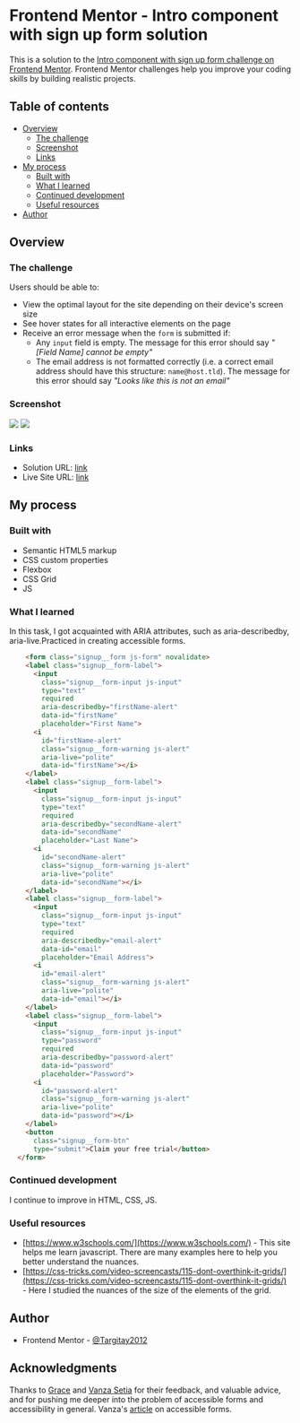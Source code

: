 # Frontend Mentor - Intro component with sign up form solution

This is a solution to the [Intro component with sign up form challenge on Frontend Mentor](https://www.frontendmentor.io/challenges/intro-component-with-signup-form-5cf91bd49edda32581d28fd1). Frontend Mentor challenges help you improve your coding skills by building realistic projects. 

## Table of contents

- [Overview](#overview)
  - [The challenge](#the-challenge)
  - [Screenshot](#screenshot)
  - [Links](#links)
- [My process](#my-process)
  - [Built with](#built-with)
  - [What I learned](#what-i-learned)
  - [Continued development](#continued-development)
  - [Useful resources](#useful-resources)
- [Author](#author)

## Overview

### The challenge

Users should be able to:

- View the optimal layout for the site depending on their device's screen size
- See hover states for all interactive elements on the page
- Receive an error message when the `form` is submitted if:
  - Any `input` field is empty. The message for this error should say *"[Field Name] cannot be empty"*
  - The email address is not formatted correctly (i.e. a correct email address should have this structure: `name@host.tld`). The message for this error should say *"Looks like this is not an email"*

### Screenshot

![](./screenshot-1.jpg)
![](./screenshot-2.jpg)

### Links

- Solution URL: [link](https://github.com/Targitay2012/frontendmentor/tree/main/1.%20Newbie/intro-component-with-signup-form-master)
- Live Site URL: [link](https://targitay2012.github.io/frontendmentor/1.%20Newbie/intro-component-with-signup-form-master/)

## My process

### Built with

- Semantic HTML5 markup
- CSS custom properties
- Flexbox
- CSS Grid
- JS

### What I learned

In this task, I got acquainted with ARIA attributes, such as aria-describedby, aria-live.Practiced in creating accessible forms.

```html
    <form class="signup__form js-form" novalidate>
    <label class="signup__form-label">
      <input 
        class="signup__form-input js-input"
        type="text"
        required
        aria-describedby="firstName-alert"
        data-id="firstName"
        placeholder="First Name">
      <i 
        id="firstName-alert"
        class="signup__form-warning js-alert"
        aria-live="polite"
        data-id="firstName"></i>
    </label>
    <label class="signup__form-label">
      <input
        class="signup__form-input js-input"
        type="text"
        required
        aria-describedby="secondName-alert"
        data-id="secondName"
        placeholder="Last Name">
      <i
        id="secondName-alert"
        class="signup__form-warning js-alert"
        aria-live="polite"
        data-id="secondName"></i>
    </label>
    <label class="signup__form-label">
      <input
        class="signup__form-input js-input"
        type="text"
        required
        aria-describedby="email-alert"
        data-id="email"
        placeholder="Email Address">
      <i
        id="email-alert"
        class="signup__form-warning js-alert"
        aria-live="polite"
        data-id="email"></i>
    </label>
    <label class="signup__form-label">
      <input
        class="signup__form-input js-input"
        type="password"
        required
        aria-describedby="password-alert"
        data-id="password"
        placeholder="Password">
      <i
        id="password-alert"
        class="signup__form-warning js-alert"
        aria-live="polite"
        data-id="password"></i>
    </label>
    <button 
      class="signup__form-btn" 
      type="submit">Claim your free trial</button>
  </form>
```

### Continued development

I continue to improve in HTML, CSS, JS.

### Useful resources

- [https://www.w3schools.com/](https://www.w3schools.com/) - This site helps me learn javascript. There are many examples here to help you better understand the nuances.
- [https://css-tricks.com/video-screencasts/115-dont-overthink-it-grids/](https://css-tricks.com/video-screencasts/115-dont-overthink-it-grids/) - Here I studied the nuances of the size of the elements of the grid.

## Author

- Frontend Mentor - [@Targitay2012](https://www.frontendmentor.io/profile/Targitay2012)

## Acknowledgments

Thanks to [Grace](https://www.frontendmentor.io/profile/grace-snow) and [Vanza Setia](https://www.frontendmentor.io/profile/vanzasetia) for their feedback, and valuable advice, and for pushing me deeper into the problem of accessible forms and accessibility in general.
Vanza's [article](https://community.codenewbie.org/vanzasetia/how-to-create-accessible-form-with-boring-design-4ab0#javascript) on accessible forms.